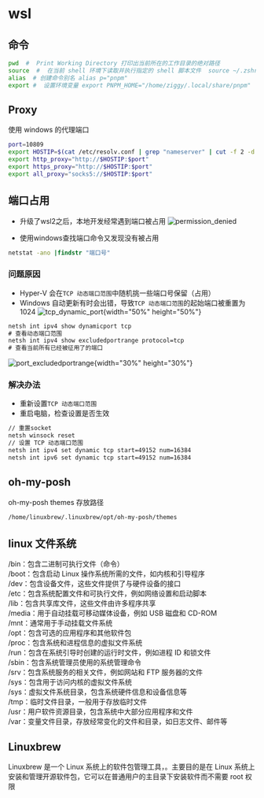 # wsl

## 命令
```bash
pwd  #  Print Working Directory 打印出当前所在的工作目录的绝对路径
source  #  在当前 shell 环境下读取并执行指定的 shell 脚本文件  source ~/.zshrc
alias  # 创建命令别名 alias p="pnpm"
export #  设置环境变量 export PNPM_HOME="/home/ziggy/.local/share/pnpm"
```

## Proxy
使用 windows 的代理端口
```bash
port=10809
export HOSTIP=$(cat /etc/resolv.conf | grep "nameserver" | cut -f 2 -d " ")
export http_proxy="http://$HOSTIP:$port"
export https_proxy="http://$HOSTIP:$port"
export all_proxy="socks5://$HOSTIP:$port"
```

## 端口占用

* 升级了wsl2之后，本地开发经常遇到端口被占用
![permission_denied](/img/port_permission_denied.png)

* 使用windows查找端口命令又发现没有被占用
```cmd
netstat -ano |findstr "端口号"
```

### 问题原因

* Hyper-V 会在`TCP 动态端口范围`中随机挑一些端口号保留（占用）
* Windows 自动更新有时会出错，导致`TCP 动态端口范围`的起始端口被重置为 1024
![tcp_dynamic_port](/img/tcp_dynamic_port.png){width="50%" height="50%"}
```cmd
netsh int ipv4 show dynamicport tcp
# 查看动态端口范围
netsh int ipv4 show excludedportrange protocol=tcp
# 查看当前所有已经被征用了的端口
```
![port_excludedportrange](/img/port_excludedportrange.png){width="30%" height="30%"}

### 解决办法
* 重新设置`TCP 动态端口范围`
* 重启电脑，检查设置是否生效
```cmd
// 重置socket
netsh winsock reset
// 设置 TCP 动态端口范围
netsh int ipv4 set dynamic tcp start=49152 num=16384
netsh int ipv6 set dynamic tcp start=49152 num=16384
```

## oh-my-posh
oh-my-posh themes 存放路径
```bash
/home/linuxbrew/.linuxbrew/opt/oh-my-posh/themes
```

## linux 文件系统
/bin：包含二进制可执行文件（命令）   
/boot：包含启动 Linux 操作系统所需的文件，如内核和引导程序  
/dev：包含设备文件，这些文件提供了与硬件设备的接口  
/etc：包含系统配置文件和可执行文件，例如网络设置和启动脚本  
/lib：包含共享库文件，这些文件由许多程序共享  
/media：用于自动挂载可移动媒体设备，例如 USB 磁盘和 CD-ROM  
/mnt：通常用于手动挂载文件系统  
/opt：包含可选的应用程序和其他软件包  
/proc：包含系统和进程信息的虚拟文件系统  
/run：包含在系统引导时创建的运行时文件，例如进程 ID 和锁文件  
/sbin：包含系统管理员使用的系统管理命令  
/srv：包含系统服务的相关文件，例如网站和 FTP 服务器的文件  
/sys：包含用于访问内核的虚拟文件系统  
/sys：虚拟文件系统目录，包含系统硬件信息和设备信息等  
/tmp：临时文件目录，一般用于存放临时文件  
/usr：用户软件资源目录，包含系统中大部分应用程序和文件  
/var：变量文件目录，存放经常变化的文件和目录，如日志文件、邮件等  

## Linuxbrew
Linuxbrew 是一个 Linux 系统上的软件包管理工具，。主要目的是在 Linux 系统上安装和管理开源软件包，它可以在普通用户的主目录下安装软件而不需要 root 权限
